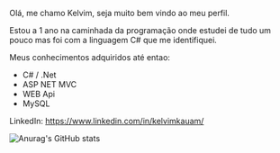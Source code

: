 Olá, me chamo Kelvim, seja muito bem vindo ao meu perfil. 


Estou a 1 ano na caminhada da programação onde estudei de tudo um pouco mas foi com a linguagem C# que me identifiquei.

Meus conhecimentos adquiridos até entao:

* C# / .Net
* ASP NET MVC
* WEB Api
* MySQL

LinkedIn:
https://www.linkedin.com/in/kelvimkauam/


![Anurag's GitHub stats](https://github-readme-stats.vercel.app/api?username=oGrandeK&show_icons=true&theme=tokyonight)
